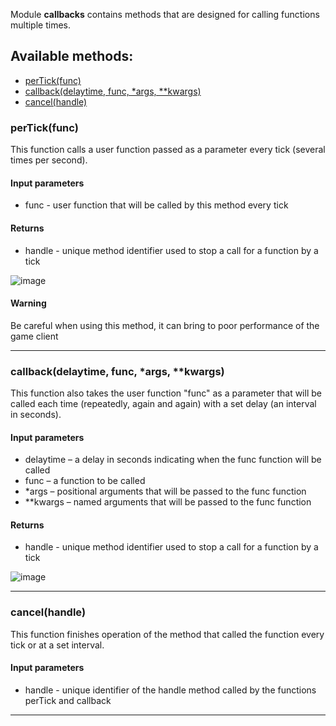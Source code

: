 Module **callbacks** contains methods that are designed for calling functions multiple times.

## Available methods:

- [perTick(func)](#perTickfunc)
- [callback(delaytime, func, *args, **kwargs)](#callbackdelaytime-func-args-kwargs)
- [cancel(handle)](#cancelhandle)

### perTick(func)
This function calls a user function passed as a parameter every tick (several times per second).

#### Input parameters
- func - user function that will be called by this method every tick

#### Returns
- handle - unique method identifier used to stop a call for a function by a tick

![image](https://github.com/wgmods/Mods-API-Documentation/assets/167185926/f827ad4d-5aa2-4af1-ac7e-78d4f363644f)

#### Warning
Be careful when using this method, it can bring to poor performance of the game client

---

### callback(delaytime, func, *args, **kwargs)
This function also takes the user function "func" as a parameter that will be called each time (repeatedly, again and again) with a set delay (an interval in seconds).

#### Input parameters

- delaytime – a delay in seconds indicating when the func function will be called
- func – a function to be called
- *args – positional arguments that will be passed to the func function
- **kwargs – named arguments that will be passed to the func function

#### Returns
- handle - unique method identifier used to stop a call for a function by a tick

![image](https://github.com/wgmods/Mods-API-Documentation/assets/167185926/61b0e222-2172-4621-b345-133dab2e38dd)

---

### cancel(handle)
This function finishes operation of the method that called the function every tick or at a set interval.

#### Input parameters
- handle - unique identifier of the handle method called by the functions perTick and callback

---
